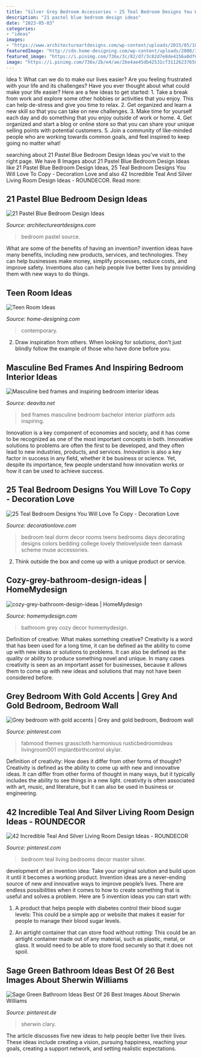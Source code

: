 ```yaml
---
title: "Silver Grey Bedroom Accessories ~ 25 Teal Bedroom Designs You Will Love To Copy"
description: "21 pastel blue bedroom design ideas"
date: "2023-05-03"
categories:
- "ideas"
images:
- "https://www.architectureartdesigns.com/wp-content/uploads/2015/05/1811.jpg"
featuredImage: "http://cdn.home-designing.com/wp-content/uploads/2008/11/2.jpg"
featured_image: "https://i.pinimg.com/736x/3c/82/d7/3c82d7e8de4156a0df6e2c5f9f7b6d04.jpg"
image: "https://i.pinimg.com/736x/2b/e4/ae/2be4ae45db42531cf31126237658638b.jpg"
---
```



Idea 1: What can we do to make our lives easier?
Are you feeling frustrated with your life and its challenges? Have you ever thought about what could make your life easier? Here are a few ideas to get started: 1. Take a break from work and explore some other hobbies or activities that you enjoy. This can help de-stress and give you time to relax. 2. Get organized and learn a new skill so that you can take on new challenges. 3. Make time for yourself each day and do something that you enjoy outside of work or home. 4. Get organized and start a blog or online store so that you can share your unique selling points with potential customers. 5. Join a community of like-minded people who are working towards common goals, and feel inspired to keep going no matter what! 
	

		
searching about 21 Pastel Blue Bedroom Design Ideas you've visit to the right page. We have 8 Images about 21 Pastel Blue Bedroom Design Ideas like 21 Pastel Blue Bedroom Design Ideas, 25 Teal Bedroom Designs You Will Love To Copy - Decoration Love and also 42 Incredible Teal And Silver Living Room Design Ideas - ROUNDECOR. Read more:
		
    
## 21 Pastel Blue Bedroom Design Ideas

<img loading=lazy src="https://www.architectureartdesigns.com/wp-content/uploads/2015/05/1811.jpg" onerror="this.onerror=null;this.src='https://tse4.mm.bing.net/th?id=OIP.-WW5o_e318zAjiINItQULAHaHR&amp;pid=15.1';" alt="21 Pastel Blue Bedroom Design Ideas">

_Source: architectureartdesigns.com_

>bedroom pastel source. 

	

What are some of the benefits of having an invention?
invention ideas have many benefits, including new products, services, and technologies. They can help businesses make money, simplify processes, reduce costs, and improve safety. Inventions also can help people live better lives by providing them with new ways to do things.

    
## Teen Room Ideas

<img loading=lazy src="http://cdn.home-designing.com/wp-content/uploads/2008/11/2.jpg" onerror="this.onerror=null;this.src='https://tse4.mm.bing.net/th?id=OIP.qzLuUJYCH4JLg0Ot9GhyagHaEd&amp;pid=15.1';" alt="Teen Room Ideas">

_Source: home-designing.com_

>contemporary. 

	

2. Draw inspiration from others. When looking for solutions, don't just blindly follow the example of those who have done before you. 

    
## Masculine Bed Frames And Inspiring Bedroom Interior Ideas

<img loading=lazy src="https://deavita.net/wp-content/uploads/2017/12/bachelor-pab-bedroom-design-ideas-black-wall.jpg" onerror="this.onerror=null;this.src='https://tse1.mm.bing.net/th?id=OIP.y-GzrAwHd2eJP1LtNKGmuQHaFj&amp;pid=15.1';" alt="Masculine bed frames and inspiring bedroom interior ideas">

_Source: deavita.net_

>bed frames masculine bedroom bachelor interior platform ads inspiring. 

	

Innovation is a key component of economies and society, and it has come to be recognized as one of the most important concepts in both. Innovative solutions to problems are often the first to be developed, and they often lead to new industries, products, and services. Innovation is also a key factor in success in any field, whether it be business or science. Yet, despite its importance, few people understand how innovation works or how it can be used to achieve success.

    
## 25 Teal Bedroom Designs You Will Love To Copy - Decoration Love

<img loading=lazy src="http://www.decorationlove.com/wp-content/uploads/2016/07/Black-White-and-Teal-Bedroom-Ideas.jpg" onerror="this.onerror=null;this.src='https://tse3.mm.bing.net/th?id=OIP.0N1rg3yc6BUZ5VWdop6oMAHaJ4&amp;pid=15.1';" alt="25 Teal Bedroom Designs You Will Love To Copy - Decoration Love">

_Source: decorationlove.com_

>bedroom teal dorm decor rooms teens bedrooms days decorating designs colors bedding college lovely thelovelyside teen damask scheme muse accessories. 

	

2. Think outside the box and come up with a unique product or service.

    
## Cozy-grey-bathroom-design-ideas | HomeMydesign

<img loading=lazy src="https://homemydesign.com/wp-content/uploads/2019/10/cozy-grey-bathroom-design-ideas.jpg" onerror="this.onerror=null;this.src='https://tse3.mm.bing.net/th?id=OIP.KSWVINzlZSqwQDKIyw-q8QHaLP&amp;pid=15.1';" alt="cozy-grey-bathroom-design-ideas | HomeMydesign">

_Source: homemydesign.com_

>bathroom grey cozy decor homemydesign. 

	

Definition of creative: What makes something creative?
Creativity is a word that has been used for a long time, it can be defined as the ability to come up with new ideas or solutions to problems. It can also be defined as the quality or ability to produce something novel and unique. In many cases creativity is seen as an important asset for businesses, because it allows them to come up with new ideas and solutions that may not have been considered before.

    
## Grey Bedroom With Gold Accents | Grey And Gold Bedroom, Bedroom Wall

<img loading=lazy src="https://i.pinimg.com/736x/2b/e4/ae/2be4ae45db42531cf31126237658638b.jpg" onerror="this.onerror=null;this.src='https://tse2.mm.bing.net/th?id=OIP.xixV5SqFAO3k2bS5lp8KLAHaN2&amp;pid=15.1';" alt="Grey bedroom with gold accents | Grey and gold bedroom, Bedroom wall">

_Source: pinterest.com_

>fabmood themes grasscloth harmonious rusticbedroomideas livingroom001 implantbirthcontrol skylar. 

	

Definition of creativity: How does it differ from other forms of thought?
Creativity is defined as the ability to come up with new and innovative ideas. It can differ from other forms of thought in many ways, but it typically includes the ability to see things in a new light. creativity is often associated with art, music, and literature, but it can also be used in business or engineering.

    
## 42 Incredible Teal And Silver Living Room Design Ideas - ROUNDECOR

<img loading=lazy src="https://i.pinimg.com/736x/3c/82/d7/3c82d7e8de4156a0df6e2c5f9f7b6d04.jpg" onerror="this.onerror=null;this.src='https://tse1.mm.bing.net/th?id=OIP.XzMH6B8t4CYCNg0Rjh1CIwHaJ3&amp;pid=15.1';" alt="42 Incredible Teal And Silver Living Room Design Ideas - ROUNDECOR">

_Source: pinterest.com_

>bedroom teal living bedrooms decor master silver. 

	

development of an invention idea: Take your original solution and build upon it until it becomes a working product.
Invention ideas are a never-ending source of new and innovative ways to improve people’s lives. There are endless possibilities when it comes to how to create something that is useful and solves a problem. Here are 5 invention ideas you can start with:
1) A product that helps people with diabetes control their blood sugar levels: This could be a simple app or website that makes it easier for people to manage their blood sugar levels.

2) An airtight container that can store food without rotting: This could be an airtight container made out of any material, such as plastic, metal, or glass. It would need to be able to store food securely so that it does not spoil.

    
## Sage Green Bathroom Ideas Best Of 26 Best Images About Sherwin Williams

<img loading=lazy src="https://i.pinimg.com/736x/b6/fb/ea/b6fbeaf55edafc822c5668d17ae3d693.jpg" onerror="this.onerror=null;this.src='https://tse2.mm.bing.net/th?id=OIP.2QG9FSqhmE3rI5VM_ZSF8QHaJ3&amp;pid=15.1';" alt="Sage Green Bathroom Ideas Best Of 26 Best Images About Sherwin Williams">

_Source: pinterest.de_

>sherwin clary. 

	

The article discusses five new ideas to help people better live their lives. These ideas include creating a vision, pursuing happiness, reaching your goals, creating a support network, and setting realistic expectations.

